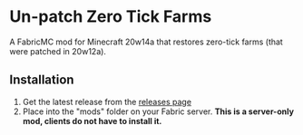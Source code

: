 # Un-patch Zero Tick Farms

A FabricMC mod for Minecraft 20w14a that restores zero-tick farms (that were patched in 20w12a).

## Installation

1. Get the latest release from the [releases page](https://github.com/napalm00/unpatch-zero-tick-farms/releases)
2. Place into the "mods" folder on your Fabric server. **This is a server-only mod, clients do not have to install it.**
